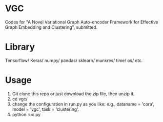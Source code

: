 # VGC
Codes for "A Novel Variational Graph Auto-encoder Framework for Effective Graph Embedding and Clustering", submitted.

# Library
Tensorflow/
Keras/
numpy/
pandas/
sklearn/
munkres/
time/
os/
etc.

# Usage
1. Git clone this repo or just download the zip file, then unzip it.
2. cd vgc/
3. change the configuration in run.py as you like: e.g., dataname = 'cora', model = 'vgc', task = 'clustering'.
4. python run.py

